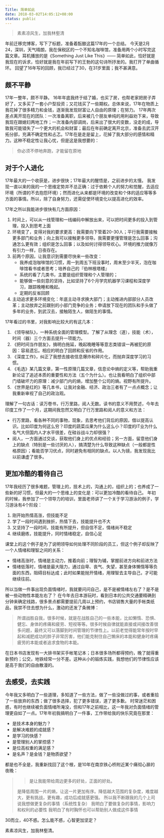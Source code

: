 ```yaml
---
Title: 简单如此
date: 2018-03-02T14:05:12+08:00
status: public
---
```



> 素素凉风生，加我林壑清

年前迁移完博客，写下了标题，准备着酝酿这篇17年的一个总结。
今天是2月24，深圳，天气晴朗，我在保税区的一个不知名咖啡馆，准备用两个小时写完这篇文章。耳机播放的是《Something Just Like This》—— 简单如此，恰好就是我现在的诉求，恰好就是我在年前写下的王勃的这句诗所抒发的。我打开了单曲循环。
回望了16年写的回顾，我已经过了30，在31岁里面；我不甚满意。
## 颇不平静
17年一整年，颇不平静。
16年年底我终于结了婚，也买了房，也帮老家把房子弄好了，又多买了一套小户型投资；又花钱买了一些期权。总体来说，17年在物质上我花掉了很多精力和金钱，逐渐我发现财富让人自由的原理；在努力。
17年两次差点离开现在的团队：一次准备离职，后来被几个朋友单纯的用利益劝下来，导致我现在跟媳妇两地工作；一次准备内部调岗，后来出了很大的变数，没走的成，导致我可能错失了一个更大的机会和财富；最后在年前确定离开北京，准备去武汉开拓分部，充满不确定性和忐忑。17年在是走是留上，花掉了我大部分的感情和精力。这种不稳定性让我心忧，但是这是我想要的：
> 你必须不停地奔跑，才能留在原地


## 对于个人进化
17年最大的一个收获是，进步很快；17年最大的醒悟是，之前进步的太慢。
我发现一直以来的我的一个思维定势并不总正确：过于依赖个人的努力和觉醒，去适应环境（所谓的不去抱怨环境）；然而进化从来都是环境的改变和个体的适应等等多方面的事情。所以，除了自身努力，还需促使环境变化以提高进化的效率。

17年之所以我能进步很快有几方面原因：

1. 时间上，可以从一线管理和一线编码中解放出来，可以把时间更多的投入到管理，投入到思考上面
2. 环境变了，变得对我的要求更高：我需要向下管着20-30人；平行我需要接触更多部门和业务；向上我可以接触更多领导。我需要更懂管理是怎么回事；沟通怎么更有效；组织是怎么回事；以及如何讨得领导欢心。环境的推力就像万有引力一样，日夜存在。
3. 前两个原因，让我意识到需要尽快来一些改变：
    * 我养成泡咖啡馆的习惯，周一到周五下班没事时，周末至少半天，泡在咖啡馆看书或者思考；培养自己的『伯林根塔楼』
    * 系统的看了几类书，主要是组织管理和个人管理的；
    * 能够做一些刻意的坚持，比如坚持了6个月学完机器学习课程和深度学习，跟踪晚睡和晚起。
    * 定期的反省回顾
4. 主动追求更多环境变化：年底主动寻求换大部门；主动推进内部部分人员改革；主动放弃之前跟别的小部门竞争的业务；申请放下现在的团队和手头做了多年的业务，到武汉去，接触陌生人，做陌生的事情。

17年看过的书里，对我影响比较大的有这几本：

1. 《领导梯队》，一种系统全面的管理模型。了解了从理念（道），技能（术），时间（器）三个方面去提升一项能力。
2. 《把时间当作朋友》，搞明白拖延，晚起晚睡等等意志类错误一再被犯的原因：容易遗忘。相应的明白了回顾和反省的作用。
2. 《深度工作》，纠正了我想去接收信息爆炸和碎片化，而抛弃深度学习的习惯。
3. 《毛选》某几篇文章，第一性原理几篇文章，信息论中熵的定义等，帮助我重新论证了追述本质的重要性和方法（五个为什么）。也让我看明白了组织中部门墙破坏力的原理：减少部门内的熵，增加整个公司的熵。视野有所提升。
4. 《世界是红的》等几本书，让我对金融、经济、政治三者有了一点点概念；让我重新审视了自己的政治观。

理解了一句古话：读万卷书，行万里路，阅人无数。读书的意义不用赘述，今年去印度工作了一个月，这期间我忽然又明白了行万里路和阅人的意义和方法：

* 行万里路，看各种不同的事物，现象，去思考他们背后的原因，借以提高认识。比如印度为何这么穷？印度的蔬菜瓜果为什么这么小？印度的IT业为什么名气大但国内人才水平很差，在硅谷战斗力却很强？
* 阅人，一方面通过交谈，获取他们身上的优点和经验；另一方面，留意他们身上的缺点（特别是一些讨厌的人），搞清楚为什么导致这种缺点（一般都是性格原因）；看能否学习优点，同时避免有相同的缺点。以人为镜，我发现我比以前谦虚了很多。


##  更加冷酷的看待自己
17年我经历了很多难题，管理上的，技术上的，沟通上的，组织上的；也养成了一些新的好习惯，但最大的一个思维上的变化是：可以更加冷酷的看待自己。
年初的时候，我参加了一个领导力的培训，里面老师讲了一个关于学习游泳的例子，学习游泳有4个阶段：

1. 刚开始热情高涨，但技能不足
2. 学了一段时间遇到挫折，热情下去，技能提升也不大
3. 又坚持了一段时间，技能有所提升，但自信不足，情绪尚不稳定
4. 继续磨练，技能提升，同时情绪稳定，自信心足

课堂上的这个例子是为了说明领导如何处理不同阶段的员工，但这个例子却反映了一个人情绪和理智之间的关系：

* 情绪高涨时，情绪是主动力，推着向前；理智为辅，掌握前进方向和前进方法
* 情绪低落时，情绪是最大阻力，通过自卑、丧气、失望，甚至身体懒惰等等负面的东西，阻碍目标达成；此时如果能抛开情绪，用理智去主导自己，才可能继续往前。

所以当做一件事出现负面情绪时，我就要问问自己，是不是被情绪左右了？是不是被一些动物性本能左右了？
在今年去日本游玩时，看到日本的公共交通要精确到分钟来确定线路，很多景点都需要提前几周以上预约，书店销售大量的手帐类纸品，我禁不住去想为什么，激动的还发了条微博：

> 所谓战胜自我，很多时候，就是在战胜自己的一些本能，比如懒惰、恐惧、健忘、身体的疼痛和疲劳、短视等等。很多时候自律就能直接或间接改善很多问题，最终又可以落脚到时间管理的节律性上。以前老觉得能常年按时早起和减肥成功的胖子非常厉害，他们能克制住自己懒床的本能和健身时疼痛疲劳的本能或者追求食物的本能。

在日本书店发现有一大排书架买手帐笔记本；日本很多场所都得预约，晚了就得重新预约；公交，地铁经常一分不差。这种从小的锻炼实践，我想他们的节律性应该是高于我们的自由散漫的。


## 去感受，去实践
今年我又多明白了一些道理，多知道了一些方法，做了一些没做过的事，或者重拾了一些放弃的东西；做了很多选择，犯了更多错误，道了更多歉。
时常迷茫和困惑，有时也继续被负面情绪所淹没，但和17年之前相比，这一年我对负面情绪的管理更自如了一点。17年年初我搞明白了一件事，工作带给我的快乐究竟在那里：

* 是技术本身的魅力？
* 是解决难题的成就感？
* 是学习的快感？
* 是管理别人的掌控感？
* 是位高权重的满足感？
* 是名声？是金钱？是物质欲望？

都是也不全是，我重新找回了这个根，是10年在南京铁心桥附近某个痛彻心扉的夜晚：
>> 是让我能带给周边更多的好处，正面的好处。
>
> 是降低周围一片的熵，让这一片更加有序。降低越大范围的复杂度，难度越大，更有挑战，更有趣，成功后成就感更强。
> 所以我不断跟我的几个上司说我想做更复杂的事情（系统性复杂）
> 我明白了要做复杂的事情，影响力和权利的必要性
> 我明白了有时胸怀也可以帮助别人做成这件事情

30而立，40不惑。怎么能不惑，心智更加坚定？

素素凉风生，加我林壑清。